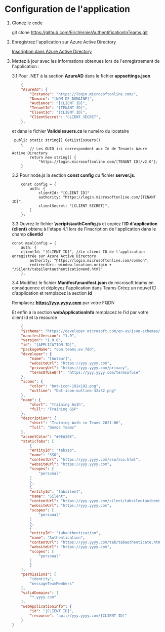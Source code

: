 # Configuration de l'application

1. Clonez le code

    git clone https://github.com/EricVernie/AuthentificationInTeams.git

2. Enregistrez l'application sur Azure Active Directory

    [Inscription dans Azure Active Directory](./InscriptionAAD.md)

3. Mettez à jour avec les informations obtenues lors de l'enregistrement de l'application :

    3.1 Pour .NET à la section **AzureAD** dans le fichier **appsettings.json**.
    
    ```JSON
        {
        "AzureAd": {
            "Instance": "https://login.microsoftonline.com/",
            "Domain": "[NOM DE DOMAINE]",
            "Audience": "[CLIENT ID]", 
            "TenantId": "[TENANT ID]", 
            "ClientId": "[CLIENT ID]", 
            "ClientSecret": "CLIENT SECRET",    
        },
    ```
    et dans le fichier **ValideIssuers.cs** le numéro du locataire
    
    ```CSHARP
     public static string[] GetListIssuers()
        {
            // Les GUID ici correspondent aux Id de Tenants Azure Active Directory
            return new string[] { 
                "https://login.microsoftonline.com/[TENANT ID]/v2.0"};
        }
    ```

    3.2  Pour node.js la section **const config** du fichier **server.js**.

    ```JS
        const config = {
            auth: {
                clientId: "[CLIENT ID]"
                authority: "https://login.microsoftonline.com/[TENANT ID]", 
                clientSecret: "[CLIENT SECRET]",
            }
        };
    ```

    3.3 Ouvrez le fichier **\scripts\authConfig.js** et copiez l'**ID d'application (client)** obtenu à l'étape 4.1 lors de l'inscription de l'application dans le champ **clientId**

    ```JS
    const msalConfig = {
        auth: {
        clientId: "[CLIENT ID]", //Le client ID de l'application enregistrée sur Azure Active Directory  
            authority: "https://login.microsoftonline.com/common", 
            redirectUri: window.location.origin + "/Silent/tabsilentauthenticationend.html"        
        },
    ```

    3.4 Modifiez le fichier **Manifest\manifest.json** de microsoft teams en conséquence et déployez l'application dans Teams
    Créez un nouvel ID d'application et remplacez la section **id**

    Remplacez **https://yyy.yyyy.com** par votre FQDN

    Et enfin à la section **webApplicationInfo** remplacez le l'id par votre client id et la resource

    ```JSON
        {
        "$schema": "https://developer.microsoft.com/en-us/json-schemas/teams/v1.9/MicrosoftTeams.schema.json",
        "manifestVersion": "1.9",
        "version": "1.0.0",
        "id": "[APPLICATION ID]",
        "packageName": "com.teams.ev.fdd",
        "developer": {
            "name": "[Auteur]",
            "websiteUrl": "https://yyy.yyyy.com",
            "privacyUrl": "https://yyy.yyyy.com/privacy",
            "termsOfUseUrl": "https://yyy.yyyy.com/termsofuse"
        },
        "icons": {
            "color": "bot-icon-192x192.png",
            "outline": "bot-icon-outline-32x32.png"
        },
        "name": {
            "short": "Training Auth",
            "full": "Training GSP"
        },
        "description": {
            "short": "Training Auth in Teams 2021-06",
            "full": "Demos Teams"
        },
        "accentColor": "#0EA20E",
        "staticTabs": [
            {
            "entityId": "tabsso",
            "name": "SSO",
            "contentUrl": "https://yyy.yyyy.com/sso/sso.html",
            "websiteUrl": "https://yyy.yyyy.com",
            "scopes": [
                "personal"
            ]
            },
            {
            "entityId": "tabsilent",
            "name": "Silent",
            "contentUrl": "https://yyy.yyyy.com/silent/tabsilentauthenticationstart.html",
            "websiteUrl": "https://yyy.yyyy.com",
            "scopes": [
                "personal"
            ]
            },
            {
            "entityId": "tabauthentication",
            "name": "Authentication",
            "contentUrl": "https://yyy.yyyy.com/tab/tabauthenticate.html",
            "websiteUrl": "https://yyy.yyyy.com",
            "scopes": [
                "personal"
            ]
            }
        ],
        "permissions": [
            "identity",
            "messageTeamMembers"
        ],
        "validDomains": [
            "*.yyyy.com"
        ],
        "webApplicationInfo": {
            "id": "[CLIENT ID]",
            "resource": "api://yyy.yyyy.com/[CLIENT ID]"
        }
    }
    ```

